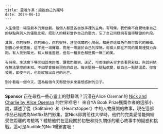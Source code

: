 ```jekyll
---
title: 靈魂午茶：擁抱自己的獨特
date: 2024-06-13
---

人生像是一場沒劇本的舞台劇，每個人都是各自故事裡的主角。有時候，我們會不自覺地拿自己的缺點與別人的優點比較，把別人的精彩當作自己的壓力，忘了自己同樣擁有值得驕傲的片段。

其實，你的慢熱，你的細心，你的堅持，甚至偶爾的小脆弱，都是你這個角色無可取代的線條。別擔心步伐落後，這不是一場賽跑，而是一場屬於自己的探險。每個人都在不同的風景裡努力奔跑，有人找到陽光，有人躲進雲裡，但每一種景色都是獨一無二的美。

有時候，生活會下場突如其來的雨，讓我們狼狽、迷茫，可雨後的天空才能看見彩虹。與其糾結在無法掌控的未知，不如學會接納現在的自己。每天堅持一點點改變，給自己一點點溫柔，你會發現，即使平凡，也能綻放出自己的光芒。

別小看每一個今天，因為每個今天都是你未來最想感謝的日子。
```




---

**Sponsor**
正在尋找一些心靈上的慰藉嗎？沉浸在Alice Oseman的 [Nick and Charlie by Alice Oseman](https://pollinations.ai/redirect-nexad/S2cpQNRD?user_id=36901823) 的世界裡吧！ 來自YA Book Prize獲獎作者的這部小說，講述了從《Solitaire》和《Heartstopper》中的人物展開的故事，現在這部作品已經成為Netflix熱門影集。當Nick即將前往大學時，他們的完美愛情能夠經受住距離的考驗嗎？體驗他們在這段關於初戀和持久關係的暖心故事中的疑惑和挑戰。這可是Audible的No.1暢銷書哦！
